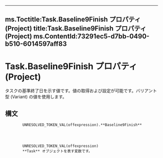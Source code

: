

---
ms.Toctitle:Task.Baseline9Finish プロパティ (Project)
title:Task.Baseline9Finish プロパティ (Project)
ms.ContentId:73291ec5-d7bb-0490-b510-6014597aff83
---
# Task.Baseline9Finish プロパティ (Project)




タスクの基準終了日を示す値です。値の取得および設定が可能です。バリアント型 (Variant) の値を使用します。

## 構文

            UNRESOLVED_TOKEN_VAL(offexpression).**Baseline9Finish**




            UNRESOLVED_TOKEN_VAL(offexpression)
            **Task** オブジェクトを表す変数です。




